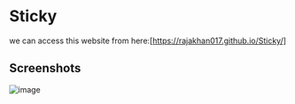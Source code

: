 # Sticky
we can access this website from here:[https://rajakhan017.github.io/Sticky/]
## Screenshots
![image](https://github.com/rajakhan017/Sticky/assets/135150598/045220e4-8665-42ff-b66f-c611bb7d7f4b)
